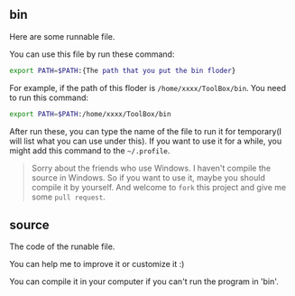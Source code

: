## bin

Here are some runnable file.

You can use this file by run these command:

```bash
export PATH=$PATH:{The path that you put the bin floder}
```

For example, if the path of this floder is `/home/xxxx/ToolBox/bin`. You need to run this command:

```bash
export PATH=$PATH:/home/xxxx/ToolBox/bin
```

After run these, you can type the name of the file to run it for temporary(I will list what you can use under this). If you want to use it for a while, you might add this command to the `~/.profile`.

> Sorry about the friends who use Windows. 
> I haven't compile the source in Windows. 
> So if you want to use it, maybe you should compile it by yourself.
> And welcome to `fork` this project and give me some `pull request`.

## source

The code of the runable file.

You can help me to improve it or customize it :)

You can compile it in your computer if you can't run the program in 'bin'.
